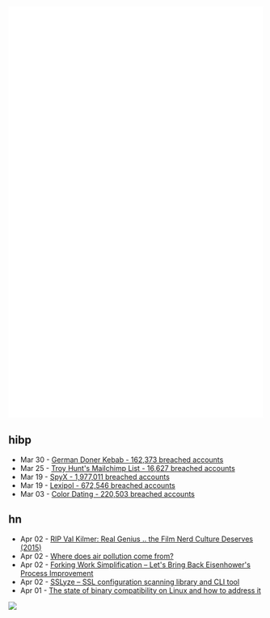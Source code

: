 ![Metrics](https://raw.githubusercontent.com/phixion/phixion/master/metrics.svg)

## hibp

<!--
for https://github.com/phixion/phixion/blob/main/.github/workflows/feeds.yml
-->
<!--START_SECTION:haveibeenpwnd-->
- Mar 30 - [German Doner Kebab - 162,373 breached accounts](https://haveibeenpwned.com/PwnedWebsites#GermanDonerKebab)
- Mar 25 - [Troy Hunt's Mailchimp List - 16,627 breached accounts](https://haveibeenpwned.com/PwnedWebsites#TroyHuntMailchimpList)
- Mar 19 - [SpyX - 1,977,011 breached accounts](https://haveibeenpwned.com/PwnedWebsites#SpyX)
- Mar 19 - [Lexipol - 672,546 breached accounts](https://haveibeenpwned.com/PwnedWebsites#Lexipol)
- Mar 03 - [Color Dating - 220,503 breached accounts](https://haveibeenpwned.com/PwnedWebsites#ColorDating)
<!--END_SECTION:haveibeenpwnd-->

## hn

<!--
for https://github.com/phixion/phixion/blob/main/.github/workflows/feeds.yml
-->
<!--START_SECTION:hn-->
- Apr 02 - [RIP Val Kilmer: Real Genius .. the Film Nerd Culture Deserves (2015)](https://reactormag.com/30-years-later-real-genius-is-still-the-geek-solidarity-film-that-nerd-culture-deserves/)
- Apr 02 - [Where does air pollution come from?](https://ourworldindata.org/air-pollution-sources)
- Apr 02 - [Forking Work Simplification – Let's Bring Back Eisenhower's Process Improvement](https://www.governance.fyi/p/forking-work-simplification-and-more)
- Apr 02 - [SSLyze – SSL configuration scanning library and CLI tool](https://github.com/nabla-c0d3/sslyze)
- Apr 01 - [The state of binary compatibility on Linux and how to address it](https://jangafx.com/insights/linux-binary-compatibility)
<!--END_SECTION:hn-->

<!--
for https://yhype.me
-->
![](https://hit.yhype.me/github/profile?user_id=13013670)
